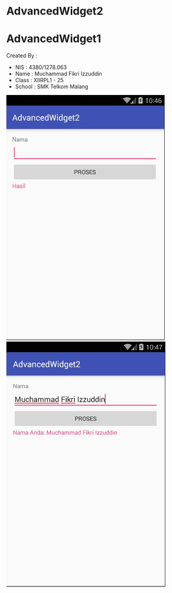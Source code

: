 # AdvancedWidget2

# AdvancedWidget1

Created By :
* NIS    : 4380/1278.063
* Name   : Muchammad Fikri Izzuddin
* Class  : XIIRPL1 - 25
* School : SMK Telkom Malang

![Image of Filled](https://github.com/oyi77/AdvancedWidget2/blob/master/Screenshot_1.jpg)
![Image of NullApp](https://github.com/oyi77/AdvancedWidget2/blob/master/Screenshot_2.jpg)
